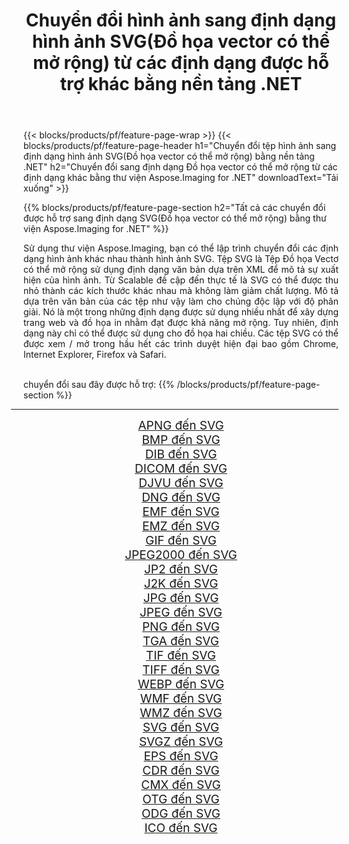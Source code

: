 ﻿---
title: Chuyển đổi hình ảnh sang định dạng hình ảnh SVG(Đồ họa vector có thể mở rộng) từ các định dạng được hỗ trợ khác bằng nền tảng .NET 
weight: 3920
url: /vi/net/conversion/to/svg 
lang: vi
langdirlevel: 2
locales: zh-hans,ja,it,ru,de,es,fr,nl,id,lt,pl,pt,vi,tr,ko,zh-hant,ar,hi,th,sv,cs,uk,he
description: Sử dụng Aspose.Imaging cho thư viện .NET, thật dễ dàng để chuyển đổi sang SVG(Đồ họa vector có thể mở rộng) từ các định dạng hình ảnh được hỗ trợ khác
---

{{< blocks/products/pf/feature-page-wrap >}}
{{< blocks/products/pf/feature-page-header h1="Chuyển đổi tệp hình ảnh sang định dạng hình ảnh SVG(Đồ họa vector có thể mở rộng) bằng nền tảng .NET" h2="Chuyển đổi sang định dạng Đồ họa vector có thể mở rộng từ các định dạng khác bằng thư viện Aspose.Imaging for .NET" downloadText="Tải xuống" >}}


{{% blocks/products/pf/feature-page-section  h2="Tất cả các chuyển đổi được hỗ trợ sang định dạng SVG(Đồ họa vector có thể mở rộng) bằng thư viện Aspose.Imaging for .NET" %}}
<p align=justify>Sử dụng thư viện Aspose.Imaging, bạn có thể lập trình chuyển đổi các định dạng hình ảnh khác nhau thành hình ảnh SVG. Tệp SVG là Tệp Đồ họa Vectơ có thể mở rộng sử dụng định dạng văn bản dựa trên XML để mô tả sự xuất hiện của hình ảnh. Từ Scalable đề cập đến thực tế là SVG có thể được thu nhỏ thành các kích thước khác nhau mà không làm giảm chất lượng. Mô tả dựa trên văn bản của các tệp như vậy làm cho chúng độc lập với độ phân giải. Nó là một trong những định dạng được sử dụng nhiều nhất để xây dựng trang web và đồ họa in nhằm đạt được khả năng mở rộng. Tuy nhiên, định dạng này chỉ có thể được sử dụng cho đồ họa hai chiều. Các tệp SVG có thể được xem / mở trong hầu hết các trình duyệt hiện đại bao gồm Chrome, Internet Explorer, Firefox và Safari.</p>
<br/>
chuyển đổi sau đây được hỗ trợ:
{{% /blocks/products/pf/feature-page-section %}}
<div class="container-fluid productfamilypage bg-gray">
    <div class="convertypes bg-gray agp-content section">
        <div class="container">
		<hr style="margin-left:-20px;"/>
		<div class="row other-converters" style="gap: 10px;font-size: 19px;text-align:center;">
		    <div class='col-md-2 other-converter remove-lp remove-rp'><a href="/imaging/vi/net/conversion/apng-to-svg" style="padding:15px;">APNG đến SVG</a></div>
<div class='col-md-2 other-converter remove-lp remove-rp'><a href="/imaging/vi/net/conversion/bmp-to-svg" style="padding:15px;">BMP đến SVG</a></div>
<div class='col-md-2 other-converter remove-lp remove-rp'><a href="/imaging/vi/net/conversion/dib-to-svg" style="padding:15px;">DIB đến SVG</a></div>
<div class='col-md-2 other-converter remove-lp remove-rp'><a href="/imaging/vi/net/conversion/dicom-to-svg" style="padding:15px;">DICOM đến SVG</a></div>
<div class='col-md-2 other-converter remove-lp remove-rp'><a href="/imaging/vi/net/conversion/djvu-to-svg" style="padding:15px;">DJVU đến SVG</a></div>
<div class='col-md-2 other-converter remove-lp remove-rp'><a href="/imaging/vi/net/conversion/dng-to-svg" style="padding:15px;">DNG đến SVG</a></div>
<div class='col-md-2 other-converter remove-lp remove-rp'><a href="/imaging/vi/net/conversion/emf-to-svg" style="padding:15px;">EMF đến SVG</a></div>
<div class='col-md-2 other-converter remove-lp remove-rp'><a href="/imaging/vi/net/conversion/emz-to-svg" style="padding:15px;">EMZ đến SVG</a></div>
<div class='col-md-2 other-converter remove-lp remove-rp'><a href="/imaging/vi/net/conversion/gif-to-svg" style="padding:15px;">GIF đến SVG</a></div>
<div class='col-md-2 other-converter remove-lp remove-rp'><a href="/imaging/vi/net/conversion/jpeg2000-to-svg" style="padding:15px;">JPEG2000 đến SVG</a></div>
<div class='col-md-2 other-converter remove-lp remove-rp'><a href="/imaging/vi/net/conversion/jp2-to-svg" style="padding:15px;">JP2 đến SVG</a></div>
<div class='col-md-2 other-converter remove-lp remove-rp'><a href="/imaging/vi/net/conversion/j2k-to-svg" style="padding:15px;">J2K đến SVG</a></div>
<div class='col-md-2 other-converter remove-lp remove-rp'><a href="/imaging/vi/net/conversion/jpg-to-svg" style="padding:15px;">JPG đến SVG</a></div>
<div class='col-md-2 other-converter remove-lp remove-rp'><a href="/imaging/vi/net/conversion/jpeg-to-svg" style="padding:15px;">JPEG đến SVG</a></div>
<div class='col-md-2 other-converter remove-lp remove-rp'><a href="/imaging/vi/net/conversion/png-to-svg" style="padding:15px;">PNG đến SVG</a></div>
<div class='col-md-2 other-converter remove-lp remove-rp'><a href="/imaging/vi/net/conversion/tga-to-svg" style="padding:15px;">TGA đến SVG</a></div>
<div class='col-md-2 other-converter remove-lp remove-rp'><a href="/imaging/vi/net/conversion/tif-to-svg" style="padding:15px;">TIF đến SVG</a></div>
<div class='col-md-2 other-converter remove-lp remove-rp'><a href="/imaging/vi/net/conversion/tiff-to-svg" style="padding:15px;">TIFF đến SVG</a></div>
<div class='col-md-2 other-converter remove-lp remove-rp'><a href="/imaging/vi/net/conversion/webp-to-svg" style="padding:15px;">WEBP đến SVG</a></div>
<div class='col-md-2 other-converter remove-lp remove-rp'><a href="/imaging/vi/net/conversion/wmf-to-svg" style="padding:15px;">WMF đến SVG</a></div>
<div class='col-md-2 other-converter remove-lp remove-rp'><a href="/imaging/vi/net/conversion/wmz-to-svg" style="padding:15px;">WMZ đến SVG</a></div>
<div class='col-md-2 other-converter remove-lp remove-rp'><a href="/imaging/vi/net/conversion/svg-to-svg" style="padding:15px;">SVG đến SVG</a></div>
<div class='col-md-2 other-converter remove-lp remove-rp'><a href="/imaging/vi/net/conversion/svgz-to-svg" style="padding:15px;">SVGZ đến SVG</a></div>
<div class='col-md-2 other-converter remove-lp remove-rp'><a href="/imaging/vi/net/conversion/eps-to-svg" style="padding:15px;">EPS đến SVG</a></div>
<div class='col-md-2 other-converter remove-lp remove-rp'><a href="/imaging/vi/net/conversion/cdr-to-svg" style="padding:15px;">CDR đến SVG</a></div>
<div class='col-md-2 other-converter remove-lp remove-rp'><a href="/imaging/vi/net/conversion/cmx-to-svg" style="padding:15px;">CMX đến SVG</a></div>
<div class='col-md-2 other-converter remove-lp remove-rp'><a href="/imaging/vi/net/conversion/otg-to-svg" style="padding:15px;">OTG đến SVG</a></div>
<div class='col-md-2 other-converter remove-lp remove-rp'><a href="/imaging/vi/net/conversion/odg-to-svg" style="padding:15px;">ODG đến SVG</a></div>
<div class='col-md-2 other-converter remove-lp remove-rp'><a href="/imaging/vi/net/conversion/ico-to-svg" style="padding:15px;">ICO đến SVG</a></div>
                </div>
        </div>
    </div>
</div>
<br/>

